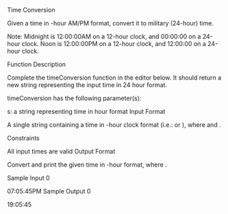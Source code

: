 Time Conversion


Given a time in -hour AM/PM format, convert it to military (24-hour) time.

Note: Midnight is 12:00:00AM on a 12-hour clock, and 00:00:00 on a 24-hour clock. Noon is 12:00:00PM on a 12-hour clock, and 12:00:00 on a 24-hour clock.

Function Description

Complete the timeConversion function in the editor below. It should return a new string representing the input time in 24 hour format.

timeConversion has the following parameter(s):

s: a string representing time in  hour format
Input Format

A single string  containing a time in -hour clock format (i.e.:  or ), where  and .

Constraints

All input times are valid
Output Format

Convert and print the given time in -hour format, where .

Sample Input 0

07:05:45PM
Sample Output 0

19:05:45
